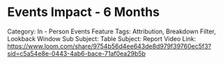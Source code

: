 # Events Impact - 6 Months

Category: In - Person Events
Feature Tags: Attribution, Breakdown Filter, Lookback Window
Sub Subject: Table
Subject: Report
Video Link: https://www.loom.com/share/9754b56d4ee643de8d979f39760ec5f3?sid=c5a54e8e-0443-4ab6-bace-71af0ea29b5b